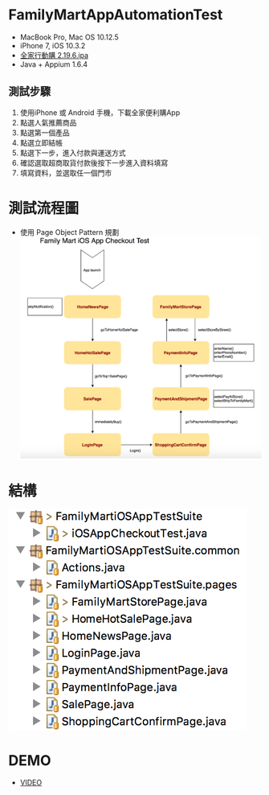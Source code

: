 # FamilyMartAppAutomationTest
* MacBook Pro, Mac OS 10.12.5
* iPhone 7, iOS 10.3.2
* [全家行動購 2.19.6.ipa](https://itunes.apple.com/tw/app/%E5%85%A8%E5%AE%B6%E8%A1%8C%E5%8B%95%E8%B3%BC/id793598070?l=zh&mt=8)
* Java + Appium 1.6.4

## 測試步驟
1. 使用iPhone 或 Android 手機，下載全家便利購App
2. 點選人氣推薦商品
3. 點選第一個產品
4. 點選立即結帳
5. 點選下一步，進入付款與運送方式
6. 確認選取超商取貨付款後按下一步進入資料填寫
7. 填寫資料，並選取任一個門市

# 測試流程圖
* 使用 Page Object Pattern 規劃
![AppFlow](/doc/AppFlow.png)

# 結構
![AppTree](/doc/AppTree.png)

# DEMO
* [VIDEO](https://youtu.be/yt8GzA9gJ8E)

